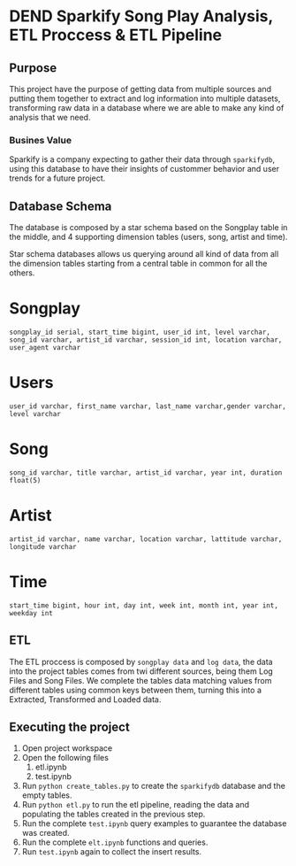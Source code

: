 # DEND Sparkify Song Play Analysis, ETL Proccess & ETL Pipeline

## Purpose

This project have the purpose of getting data from multiple sources and putting them together to extract and log information into multiple datasets, transforming raw data in a database where we are able to make any kind of analysis that we need.

### Busines Value

Sparkify is a company expecting to gather their data through `sparkifydb`, using this database to have their insights of custommer behavior and user trends for a future project.

## Database Schema

The database is composed by a star schema based on the Songplay table in the middle, and 4 supporting dimension tables (users, song, artist and time).

Star schema databases allows us querying around all kind of data from all the dimension tables starting from a central table in common for all the others.

# Songplay 
`songplay_id serial, start_time bigint, user_id int, level varchar, song_id varchar, artist_id varchar, session_id int, location varchar, user_agent varchar`

# Users 
`user_id varchar, first_name varchar, last_name varchar,gender varchar, level varchar`

# Song 
`song_id varchar, title varchar, artist_id varchar, year int, duration float(5)`

# Artist 
`artist_id varchar, name varchar, location varchar, lattitude varchar, longitude varchar`

# Time 
`start_time bigint, hour int, day int, week int, month int, year int, weekday int`

## ETL

The ETL proccess is composed by `songplay data` and `log data`, the data into the project tables comes from twi different sources, being them Log Files and Song Files. We complete the tables data matching values from different tables using common keys between them, turning this into a Extracted, Transformed and Loaded data.

## Executing the project
1. Open project workspace
2. Open the following files
    1. etl.ipynb
    1. test.ipynb
3. Run `python create_tables.py` to create the `sparkifydb` database and the empty tables.
4. Run `python etl.py` to run the etl pipeline, reading the data and populating the tables created in the previous step.
5. Run the complete `test.ipynb` query examples to guarantee the database was created.
6. Run the complete `elt.ipynb` functions and queries.
7. Run `test.ipynb` again to collect the insert results.